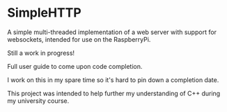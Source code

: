 # SimpleHTTP
A simple multi-threaded implementation of a web server with support for websockets, intended for use on the RaspberryPi.

Still a work in progress!

Full user guide to come upon code completion.

I work on this in my spare time so it's hard to pin down a completion date.

This project was intended to help further my understanding of C++ during my university course.
